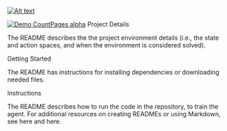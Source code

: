 [![Alt text](https://img.youtube.com/vi/VID/0.jpg)](https://www.youtube.com/watch?v=ADBg3kUVS2w&feature=youtu.be)


[![Demo CountPages alpha](https://share.gifyoutube.com/KzB6Gb.gif)](https://www.youtube.com/watch?v=ADBg3kUVS2w&feature=youtu.be)
Project Details

The README describes the the project environment details (i.e., the state and action spaces, and when the environment is considered solved).

Getting Started

The README has instructions for installing dependencies or downloading needed files.

Instructions

The README describes how to run the code in the repository, to train the agent. For additional resources on creating READMEs or using Markdown, see here and here.
